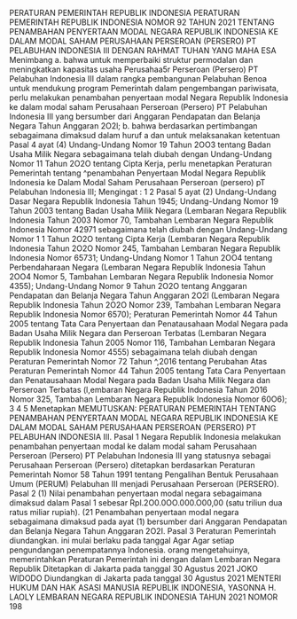  PERATURAN PEMERINTAH REPUBLIK INDONESIA PERATURAN PEMERINTAH REPUBLIK INDONESIA NOMOR 92 TAHUN 2021 TENTANG PENAMBAHAN PENYERTAAN MODAL NEGARA REPUBLIK INDONESIA KE DALAM MODAL SAHAM PERUSAHAAN PERSEROAN (PERSERO) PT PELABUHAN INDONESIA III
DENGAN RAHMAT TUHAN YANG MAHA ESA Menimbang a. bahwa untuk memperbaiki struktur permodalan dan meningkatkan kapasitas usaha Perusahaa5r Perseroan (Persero) PT Pelabuhan Indonesia III dalam rangka pembangunan Pelabuhan Benoa untuk mendukung program Pemerintah dalam pengembangan pariwisata, perlu melakukan penambahan penyertaan modal Negara Republik Indonesia ke dalam modal saham Perusahaan Perseroan (Persero) PT Pelabuhan Indonesia III yang bersumber dari Anggaran Pendapatan dan Belanja Negara Tahun Anggaran 2O2l;
b. bahwa berdasarkan pertimbangan sebagaimana dimaksud dalam huruf a dan untuk melaksanakan ketentuan Pasal 4 ayat (4) Undang-Undang Nomor 19 Tahun 2OO3 tentang Badan Usaha Milik Negara sebagaimana telah diubah dengan Undang-Undang Nomor 11 Tahun 2O2O tentang Cipta Kerja, perlu menetapkan Peraturan Pemerintah tentang ^penambahan Penyertaan Modal Negara Republik Indonesia ke Dalam Modal Saham Perusahaan Perseroan (persero) pT Pelabuhan Indonesia III;
Mengingat :
 1 2 Pasal 5 ayat (2) Undang-Undang Dasar Negara Republik Indonesia Tahun 1945; Undang-Undang Nomor 19 Tahun 2003 tentang Badan Usaha Milik Negara (Lembaran Negara Republik Indonesia Tahun 2003 Nomor 70, Tambahan Lembaran Negara Republik Indonesia Nomor 42971 sebagaimana telah diubah dengan Undang-Undang Nomor 1 1 Tahun 2O2O tentang Cipta Kerja (Lembaran Negara Republik Indonesia Tahun 2O2O Nomor 245, Tambahan Lembaran Negara Republik Indonesia Nomor 65731; Undang-Undang Nomor 1 Tahun 2OO4 tentang Perbendaharaan Negara (Lembaran Negara Republik Indonesia Tahun 2OO4 Nomor 5, Tambahan Lembaran Negara Republik Indonesia Nomor 4355); Undang-Undang Nomor 9 Tahun 2O2O tentang Anggaran Pendapatan dan Belanja Negara Tahun Anggaran 2O2l (Lembaran Negara Republik Indonesia Tahun 2O2O Nomor 239, Tambahan Lembaran Negara Republik Indonesia Nomor 6570); Peraturan Pemerintah Nomor 44 Tahun 2005 tentang Tata Cara Penyertaan dan Penatausahaan Modal Negara pada Badan Usaha Milik Negara dan Perseroan Terbatas (Lembaran Negara Republik Indonesia Tahun 2005 Nomor 116, Tambahan Lembaran Negara Republik Indonesia Nomor 4555) sebagaimana telah diubah dengan Peraturan Pemerintah Nomor 72 Tahun ^,2016 tentang Perubahan Atas Peraturan Pemerintah Nomor 44 Tahun 2005 tentang Tata Cara Penyertaan dan Penatausahaan Modal Negara pada Badan Usaha Milik Negara dan Perseroan Terbatas (l,embaran Negara Republik Indonesia Tahun 2016 Nomor 325, Tambahan Lembaran Negara Republik Indonesia Nomor 60O6); 3 4 5 Menetapkan
MEMUTUSKAN:
 PERATURAN PEMERINTAH TENTANG PENAMBAHAN PENYERTAAN MODAL NEGARA REPUBLIK INDONESIA KE DALAM MODAL SAHAM PERUSAHAAN PERSEROAN (PERSERO) PT PELABUHAN INDONESIA III.
Pasal 1
Negara Republik Indonesia melakukan penambahan penyertaan modal ke dalam modal saham Perusahaan Perseroan (Persero) PT Pelabuhan Indonesia III yang statusnya sebagai Perusahaan Perseroan (Persero) ditetapkan berdasarkan Peraturan Pemerintah Nomor 58 Tahun 1991 tentang Pengalihan Bentuk Perusahaan Umum (PERUM) Pelabuhan III menjadi Perusahaan Perseroan (PERSERO).
Pasal 2
(1) Nilai penambahan penyertaan modal negara sebagaimana dimaksud dalam Pasal 1 sebesar Rpl.2O0.0OO.000.O00,00 (satu triliun dua ratus miliar rupiah). (21 Penambahan penyertaan modal negara sebagaimana dimaksud pada ayat (1) bersumber dari Anggaran Pendapatan dan Belanja Negara Tahun Anggaran 2O2I.
Pasal 3
Peraturan Pemerintah diundangkan. ini mulai berlaku pada tanggal Agar Agar setiap pengundangan penempatannya Indonesia. orang mengetahuinya, memerintahkan Peraturan Pemerintah ini dengan dalam Lembaran Negara Republik Ditetapkan di Jakarta pada tanggal 30 Agustus 2021 JOKO WIDODO Diundangkan di Jakarta pada tanggal 30 Agustus 2021 MENTERI HUKUM DAN HAK ASASI MANUSIA REPUBLIK INDONESIA, YASONNA H. LAOLY LEMBARAN NEGARA REPUBLIK INDONESIA TAHUN 2021 NOMOR 198